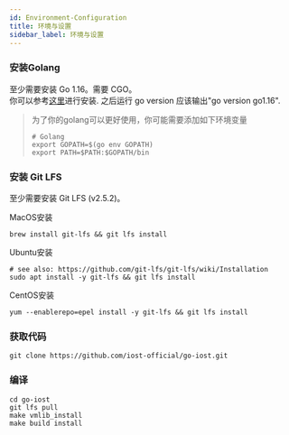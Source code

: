 ```yaml
---
id: Environment-Configuration
title: 环境与设置
sidebar_label: 环境与设置
---
```


### 安装Golang
至少需要安装 Go 1.16。需要 CGO。       
你可以参考[这里](https://golang.org/doc/install)进行安装. 之后运行
go version
应该输出"go version go1.16".

> 为了你的golang可以更好使用，你可能需要添加如下环境变量
> ```
> # Golang
> export GOPATH=$(go env GOPATH)
> export PATH=$PATH:$GOPATH/bin
> ```

### 安装 Git LFS
至少需要安装 Git LFS (v2.5.2)。

MacOS安装
```
brew install git-lfs && git lfs install
```

Ubuntu安装
```
# see also: https://github.com/git-lfs/git-lfs/wiki/Installation
sudo apt install -y git-lfs && git lfs install
```

CentOS安装
```
yum --enablerepo=epel install -y git-lfs && git lfs install
```

### 获取代码

```
git clone https://github.com/iost-official/go-iost.git
```

### 编译
```
cd go-iost
git lfs pull
make vmlib_install
make build install
```
